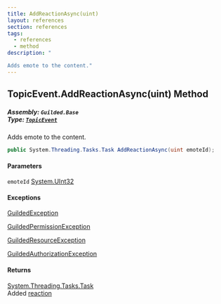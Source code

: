 ```yaml
---
title: AddReactionAsync(uint)
layout: references
section: references
tags:
  - references
  - method
description: "

Adds emote to the content."
---
```


## TopicEvent.AddReactionAsync(uint) Method
##### **Assembly:** `Guilded.Base`<br/>**Type:** [`TopicEvent`](TopicEvent 'Guilded.Base.Events.TopicEvent')

Adds emote to the content.

```csharp
public System.Threading.Tasks.Task AddReactionAsync(uint emoteId);
```
#### Parameters

<a name='Guilded.Base.Events.TopicEvent.AddReactionAsync(uint).emoteId'></a>

`emoteId` [System.UInt32](https://docs.microsoft.com/en-us/dotnet/api/System.UInt32 'System.UInt32')

#### Exceptions

[GuildedException](GuildedException 'Guilded.Base.GuildedException')

[GuildedPermissionException](GuildedPermissionException 'Guilded.Base.GuildedPermissionException')

[GuildedResourceException](GuildedResourceException 'Guilded.Base.GuildedResourceException')

[GuildedAuthorizationException](GuildedAuthorizationException 'Guilded.Base.GuildedAuthorizationException')

#### Returns
[System.Threading.Tasks.Task](https://docs.microsoft.com/en-us/dotnet/api/System.Threading.Tasks.Task 'System.Threading.Tasks.Task')  
Added [reaction](Reaction 'Guilded.Base.Content.Reaction')
